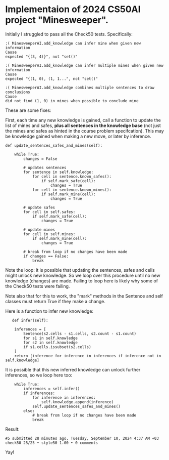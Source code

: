 # Implementaion of 2024 CS50AI project "Minesweeper".

Initially I struggled to pass all the Check50 tests. Specifically:

    :( MinesweeperAI.add_knowledge can infer mine when given new information
    Cause
    expected "{(3, 4)}", not "set()"

    :( MinesweeperAI.add_knowledge can infer multiple mines when given new information
    Cause
    expected "{(1, 0), (1, 1...", not "set()"

    :( MinesweeperAI.add_knowledge combines multiple sentences to draw conclusions
    Cause
    did not find (1, 0) in mines when possible to conclude mine

These are some fixes:

First, each time any new knowledge is gained, call a function to update the list of mines and safes, **plus all sentences in the knowledge base** (not just the mines and safes as hinted in the course problem specifcation). This may be knowledge gained when making a new move, or later by inference.

    def update_sentences_safes_and_mines(self):
     
        while True:
            changes = False

            # updates sentences
            for sentence in self.knowledge:
                for cell in sentence.known_safes():
                    if self.mark_safe(cell):
                        changes = True
                for cell in sentence.known_mines():
                    if self.mark_mine(cell):
                        changes = True

            # update safes
            for cell in self.safes:
                if self.mark_safe(cell):
                    changes = True

            # update mines
            for cell in self.mines:
                if self.mark_mine(cell):
                    changes = True

            # break from loop if no changes have been made
            if changes == False:
                break

Note the loop: it is possible that updating the sentences, safes and cells might unlock new knowledge. So we loop over this procedure until no new knowledge (changes) are made. Failing to loop here is likely why some of the Check50 tests were failing.

Note also that for this to work, the "mark" methods in the Sentence and self classes must return True if they make a change.

Here is a function to infer new knowledge:

       def infer(self):

        inferences = [
            Sentence(s2.cells - s1.cells, s2.count - s1.count)
            for s1 in self.knowledge
            for s2 in self.knowledge
            if s1.cells.issubset(s2.cells)
        ]
        return [inference for inference in inferences if inference not in self.knowledge]

It is possible that this new inferred knowledge can unlock further inferences, so we loop here too:

        while True:
            inferences = self.infer()
            if inferences:
                for inference in inferences:
                    self.knowledge.append(inference)
                self.update_sentences_safes_and_mines()
            else:
                # break from loop if no changes have been made
                break


Result:

    #5 submitted 28 minutes ago, Tuesday, September 10, 2024 4:37 AM +03
    check50 25/25 • style50 1.00 • 0 comments
    
Yay!


   


